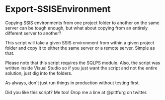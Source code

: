 # Export-SSISEnvironment

Copying SSIS environments from one project folder to another on the same server can be tough enough, but what about copying from an entirely different server to another?

This script will take a given SSIS environment from within a given project folder and copy it to either the same server or a remote server. Simple as that.

Please note that this script requires the SQLPS module. Also, the script was written inside Visual Studio so if you just want the script and not the entire solution, just dig into the folders.

As always, don't just run things in production without testing first.

Did you like this script? Me too! Drop me a line at @pittfurg on twitter.
